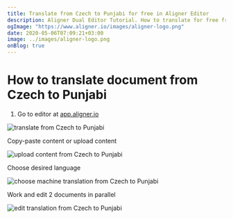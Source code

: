 ```yaml
---
title: Translate from Czech to Punjabi for free in Aligner Editor
description: Aligner Dual Editor Tutorial. How to translate for free from Czech to Punjabi. Aligner is multilingual document management platform. 
ogImage: "https://www.aligner.io/images/aligner-logo.png"
date: 2020-05-06T07:09:21+03:00
image: ../images/aligner-logo.png
onBlog: true
---
```


# How to translate document from Czech to Punjabi

1. Go to editor at [app.aligner.io](https://app.aligner.io "Aligner App web page")

![translate from Czech to Punjabi](../aligner-blank-editor.png "translate from Czech to Punjabi")

Copy-paste content or upload content

![upload content from Czech to Punjabi](../aligner-uploaded-document.png "upload content from Czech to Punjabi")

Choose desired language

![choose machine translation from Czech to Punjabi](../aligner-language-dropdown.png "choose machine translation from Czech to Punjabi")

Work and edit 2 documents in parallel

![edit translation from Czech to Punjabi](../aligner-double-sitded-editor.png "edit translation from Czech to Punjabi")

